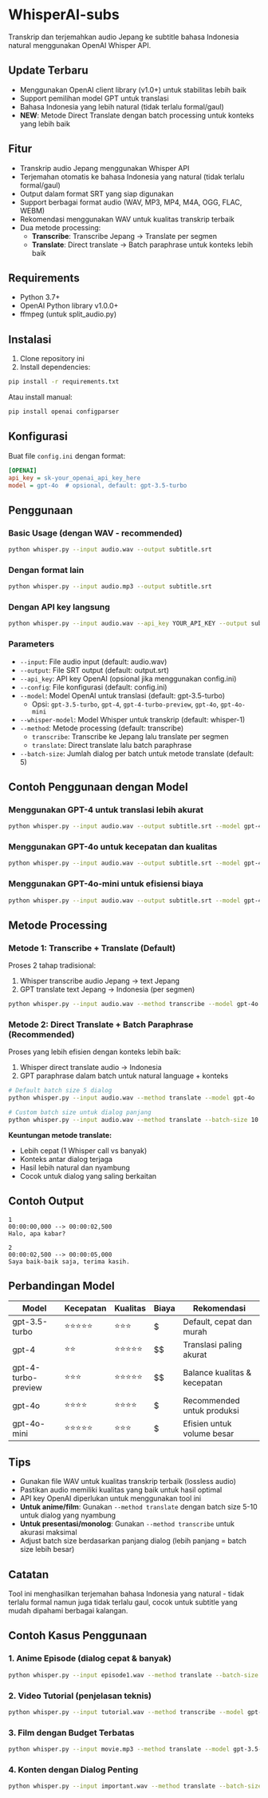 # WhisperAI-subs

Transkrip dan terjemahkan audio Jepang ke subtitle bahasa Indonesia natural menggunakan OpenAI Whisper API.

## Update Terbaru

- Menggunakan OpenAI client library (v1.0+) untuk stabilitas lebih baik
- Support pemilihan model GPT untuk translasi
- Bahasa Indonesia yang lebih natural (tidak terlalu formal/gaul)
- **NEW**: Metode Direct Translate dengan batch processing untuk konteks yang lebih baik

## Fitur

- Transkrip audio Jepang menggunakan Whisper API
- Terjemahan otomatis ke bahasa Indonesia yang natural (tidak terlalu formal/gaul)
- Output dalam format SRT yang siap digunakan
- Support berbagai format audio (WAV, MP3, MP4, M4A, OGG, FLAC, WEBM)
- Rekomendasi menggunakan WAV untuk kualitas transkrip terbaik
- Dua metode processing:
  - **Transcribe**: Transcribe Jepang → Translate per segmen
  - **Translate**: Direct translate → Batch paraphrase untuk konteks lebih baik

## Requirements

- Python 3.7+
- OpenAI Python library v1.0.0+
- ffmpeg (untuk split_audio.py)

## Instalasi

1. Clone repository ini
2. Install dependencies:

```bash
pip install -r requirements.txt
```

Atau install manual:

```bash
pip install openai configparser
```

## Konfigurasi

Buat file `config.ini` dengan format:

```ini
[OPENAI]
api_key = sk-your_openai_api_key_here
model = gpt-4o  # opsional, default: gpt-3.5-turbo
```

## Penggunaan

### Basic Usage (dengan WAV - recommended)

```bash
python whisper.py --input audio.wav --output subtitle.srt
```

### Dengan format lain

```bash
python whisper.py --input audio.mp3 --output subtitle.srt
```

### Dengan API key langsung

```bash
python whisper.py --input audio.wav --api_key YOUR_API_KEY --output subtitle.srt
```

### Parameters

- `--input`: File audio input (default: audio.wav)
- `--output`: File SRT output (default: output.srt)
- `--api_key`: API key OpenAI (opsional jika menggunakan config.ini)
- `--config`: File konfigurasi (default: config.ini)
- `--model`: Model OpenAI untuk translasi (default: gpt-3.5-turbo)
  - Opsi: `gpt-3.5-turbo`, `gpt-4`, `gpt-4-turbo-preview`, `gpt-4o`, `gpt-4o-mini`
- `--whisper-model`: Model Whisper untuk transkrip (default: whisper-1)
- `--method`: Metode processing (default: transcribe)
  - `transcribe`: Transcribe ke Jepang lalu translate per segmen
  - `translate`: Direct translate lalu batch paraphrase
- `--batch-size`: Jumlah dialog per batch untuk metode translate (default: 5)

## Contoh Penggunaan dengan Model

### Menggunakan GPT-4 untuk translasi lebih akurat

```bash
python whisper.py --input audio.wav --output subtitle.srt --model gpt-4
```

### Menggunakan GPT-4o untuk kecepatan dan kualitas

```bash
python whisper.py --input audio.wav --output subtitle.srt --model gpt-4o
```

### Menggunakan GPT-4o-mini untuk efisiensi biaya

```bash
python whisper.py --input audio.wav --output subtitle.srt --model gpt-4o-mini
```

## Metode Processing

### Metode 1: Transcribe + Translate (Default)

Proses 2 tahap tradisional:

1. Whisper transcribe audio Jepang → text Jepang
2. GPT translate text Jepang → Indonesia (per segmen)

```bash
python whisper.py --input audio.wav --method transcribe --model gpt-4o
```

### Metode 2: Direct Translate + Batch Paraphrase (Recommended)

Proses yang lebih efisien dengan konteks lebih baik:

1. Whisper direct translate audio → Indonesia
2. GPT paraphrase dalam batch untuk natural language + konteks

```bash
# Default batch size 5 dialog
python whisper.py --input audio.wav --method translate --model gpt-4o

# Custom batch size untuk dialog panjang
python whisper.py --input audio.wav --method translate --batch-size 10 --model gpt-4o
```

**Keuntungan metode translate:**

- Lebih cepat (1 Whisper call vs banyak)
- Konteks antar dialog terjaga
- Hasil lebih natural dan nyambung
- Cocok untuk dialog yang saling berkaitan

## Contoh Output

```srt
1
00:00:00,000 --> 00:00:02,500
Halo, apa kabar?

2
00:00:02,500 --> 00:00:05,000
Saya baik-baik saja, terima kasih.
```

## Perbandingan Model

| Model               | Kecepatan  | Kualitas   | Biaya | Rekomendasi                  |
| ------------------- | ---------- | ---------- | ----- | ---------------------------- |
| gpt-3.5-turbo       | ⭐⭐⭐⭐⭐ | ⭐⭐⭐     | $     | Default, cepat dan murah     |
| gpt-4               | ⭐⭐       | ⭐⭐⭐⭐⭐ | $$    | Translasi paling akurat      |
| gpt-4-turbo-preview | ⭐⭐⭐     | ⭐⭐⭐⭐⭐ | $$    | Balance kualitas & kecepatan |
| gpt-4o              | ⭐⭐⭐⭐   | ⭐⭐⭐⭐   | $     | Recommended untuk produksi   |
| gpt-4o-mini         | ⭐⭐⭐⭐⭐ | ⭐⭐⭐     | $     | Efisien untuk volume besar   |

## Tips

- Gunakan file WAV untuk kualitas transkrip terbaik (lossless audio)
- Pastikan audio memiliki kualitas yang baik untuk hasil optimal
- API key OpenAI diperlukan untuk menggunakan tool ini
- **Untuk anime/film**: Gunakan `--method translate` dengan batch size 5-10 untuk dialog yang nyambung
- **Untuk presentasi/monolog**: Gunakan `--method transcribe` untuk akurasi maksimal
- Adjust batch size berdasarkan panjang dialog (lebih panjang = batch size lebih besar)

## Catatan

Tool ini menghasilkan terjemahan bahasa Indonesia yang natural - tidak terlalu formal namun juga tidak terlalu gaul, cocok untuk subtitle yang mudah dipahami berbagai kalangan.

## Contoh Kasus Penggunaan

### 1. Anime Episode (dialog cepat & banyak)

```bash
python whisper.py --input episode1.wav --method translate --batch-size 8 --model gpt-4o
```

### 2. Video Tutorial (penjelasan teknis)

```bash
python whisper.py --input tutorial.wav --method transcribe --model gpt-4
```

### 3. Film dengan Budget Terbatas

```bash
python whisper.py --input movie.mp3 --method translate --model gpt-3.5-turbo
```

### 4. Konten dengan Dialog Penting

```bash
python whisper.py --input important.wav --method translate --batch-size 3 --model gpt-4o
```
